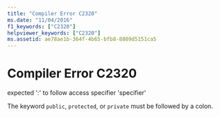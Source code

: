 ```yaml
---
title: "Compiler Error C2320"
ms.date: "11/04/2016"
f1_keywords: ["C2320"]
helpviewer_keywords: ["C2320"]
ms.assetid: ae78ae1b-364f-4b65-bfb8-8809d5151ca5
---
```

# Compiler Error C2320

expected ':' to follow access specifier 'specifier'

The keyword `public`, `protected`, or `private` must be followed by a colon.
